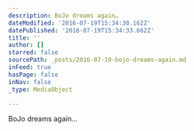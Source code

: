 ```yaml
---
description: BoJo dreams again…
dateModified: '2016-07-19T15:34:30.162Z'
datePublished: '2016-07-19T15:34:33.662Z'
title: ''
author: []
starred: false
sourcePath: _posts/2016-07-19-bojo-dreams-again.md
inFeed: true
hasPage: false
inNav: false
_type: MediaObject

---
```

BoJo dreams again...